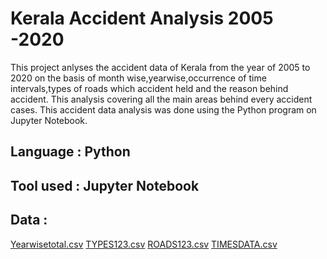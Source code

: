 
# Kerala Accident Analysis  2005 -2020
This project anlyses the accident data of Kerala from the year of 2005 to 2020 on the basis of month wise,yearwise,occurrence of time intervals,types of roads which accident held and the reason behind accident. This analysis covering all the main areas behind every accident cases. This accident data analysis was done using the Python program on Jupyter Notebook.

## Language : Python
## Tool used : Jupyter Notebook 
## Data :
[Yearwisetotal.csv](https://github.com/Sachinsn19/EduBridge/files/7027545/Yearwisetotal.csv)
[TYPES123.csv](https://github.com/Sachinsn19/EduBridge/files/7027546/TYPES123.csv)
[ROADS123.csv](https://github.com/Sachinsn19/EduBridge/files/7027547/ROADS123.csv)
[TIMESDATA.csv](https://github.com/Sachinsn19/EduBridge/files/7027548/TIMESDATA.csv)



